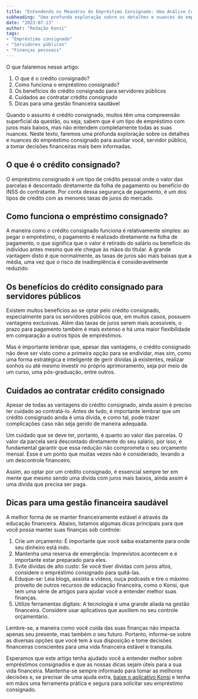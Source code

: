 ```yaml
---
title: "Entendendo os Meandros do Empréstimo Consignado: Uma Análise Completa para Servidores Públicos"
subheading: "Uma profunda exploração sobre os detalhes e nuances do empréstimo consignado para auxiliar servidores públicos a tomarem decisões financeiras mais bem informadas."
date: "2023-07-13"
author: "Redação Konsi"
tags:
- "Empréstimo consignado"
- "Servidores públicos"
- "Finanças pessoais"
---
```


O que falaremos nesse artigo:
1. O que é o crédito consignado?
2. Como funciona o empréstimo consignado?
3. Os benefícios do crédito consignado para servidores públicos
4. Cuidados ao contratar crédito consignado
5. Dicas para uma gestão financeira saudável

Quando o assunto é crédito consignado, muitos têm uma compreensão superficial da questão, ou seja, sabem que é um tipo de empréstimo com juros mais baixos, mas não entendem completamente todas as suas nuances. Neste texto, faremos uma profunda exploração sobre os detalhes e nuances do empréstimo consignado para auxiliar você, servidor público, a tomar decisões financeiras mais bem informadas.

## O que é o crédito consignado?
O empréstimo consignado é um tipo de crédito pessoal onde o valor das parcelas é descontado diretamente da folha de pagamento ou benefício do INSS do contratante. Por conta dessa segurança de pagamento, é um dos tipos de crédito com as menores taxas de juros do mercado.

## Como funciona o empréstimo consignado?
A maneira como o crédito consignado funciona é relativamente simples: ao pegar o empréstimo, o pagamento é realizado diretamente na folha de pagamento, o que significa que o valor é retirado do salário ou benefício do indivíduo antes mesmo que ele chegue às mãos do titular. A grande vantagem disto é que normalmente, as taxas de juros são mais baixas que a média, uma vez que o risco de inadimplência é consideravelmente reduzido. 

## Os benefícios do crédito consignado para servidores públicos
Existem muitos benefícios ao se optar pelo crédito consignado, especialmente para os servidores públicos que, em muitos casos, possuem vantagens exclusivas. Além das taxas de juros serem mais acessíveis, o prazo para pagamento também é mais extenso e há uma maior flexibilidade em comparação a outros tipos de empréstimos.

Mas é importante lembrar que, apesar das vantagens, o crédito consignado não deve ser visto como a primeira opção para se endividar, mas sim, como uma forma estratégica e inteligente de gerir dívidas já existentes, realizar sonhos ou até mesmo investir no próprio aprimoramento, seja por meio de um curso, uma pós-graduação, entre outros.

## Cuidados ao contratar crédito consignado
Apesar de todas as vantagens do crédito consignado, ainda assim é preciso ter cuidado ao contratá-lo. Antes de tudo, é importante lembrar que um crédito consignado ainda é uma dívida, e como tal, pode trazer complicações caso não seja gerido de maneira adequada.

Um cuidado que se deve ter, portanto, é quanto ao valor das parcelas. O valor da parcela será descontado diretamente do seu salário, por isso, é fundamental garantir que essa redução não comprometa o seu orçamento mensal. Esse é um ponto que muitas vezes não é considerado, levando a um descontrole financeiro.

Assim, ao optar por um crédito consignado, é essencial sempre ter em mente que mesmo sendo uma dívida com juros mais baixos, ainda assim é uma dívida que precisa ser paga.

## Dicas para uma gestão financeira saudável
A melhor forma de se manter financeiramente estável é através da educação financeira. Abaixo, listamos algumas dicas principais para que você possa manter suas finanças sob controle:

1. Crie um orçamento: É importante que você saiba exatamente para onde seu dinheiro está indo. 
2. Mantenha uma reserva de emergência: Imprevistos acontecem e é importante estar preparado para eles.
3. Evite dívidas de alto custo: Se você tiver dívidas com juros altos, considere o empréstimo consignado para quitá-las.
4. Eduque-se: Leia blogs, assista a vídeos, ouça podcasts e tire o máximo proveito de outros recursos de educação financeira, como o Konsi, que tem uma série de artigos para ajudar você a entender melhor suas finanças.
5. Utilize ferramentas digitais: A tecnologia é uma grande aliada na gestão financeira. Considere usar aplicativos que auxiliem no seu controle orçamentário.

Lembre-se, a maneira como você cuida das suas finanças não impacta apenas seu presente, mas também o seu futuro. Portanto, informe-se sobre as diversas opções que você tem à sua disposição e tome decisões financeiras conscientes para uma vida financeira estável e tranquila.

Esperamos que este artigo tenha ajudado você a entender melhor sobre empréstimos consignados e que as nossas dicas sejam úteis para a sua vida financeira. Mantenha-se sempre informado para tomar as melhores decisões e, se precisar de uma ajuda extra, [baixe o aplicativo Konsi](https://konsi.com.br/download) e tenha em mãos uma ferramenta prática e segura para solicitar seu empréstimo consignado.